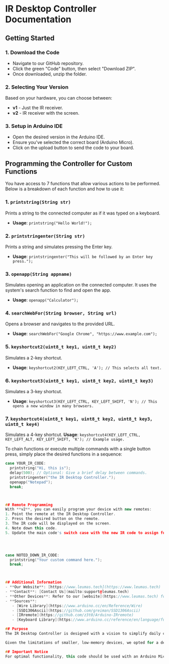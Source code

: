 # IR Desktop Controller Documentation

## Getting Started

### 1. Download the Code
- Navigate to our GitHub repository.
- Click the green "Code" button, then select "Download ZIP".
- Once downloaded, unzip the folder.

### 2. Selecting Your Version
Based on your hardware, you can choose between:
- **v1** - Just the IR receiver.
- **v2** - IR receiver with the screen.

### 3. Setup in Arduino IDE
- Open the desired version in the Arduino IDE.
- Ensure you've selected the correct board (Arduino Micro).
- Click on the upload button to send the code to your board.

## Programming the Controller for Custom Functions

You have access to 7 functions that allow various actions to be performed. Below is a breakdown of each function and how to use it:

### 1. `printstring(String str)`
Prints a string to the connected computer as if it was typed on a keyboard.
- **Usage**: `printstring("Hello World!");`

### 2. `printstringenter(String str)`
Prints a string and simulates pressing the Enter key.
- **Usage**: `printstringenter("This will be followed by an Enter key press.");`

### 3. `openapp(String appname)`
Simulates opening an application on the connected computer. It uses the system's search function to find and open the app.
- **Usage**: `openapp("Calculator");`

### 4. `searchWebFor(String browser, String url)`
Opens a browser and navigates to the provided URL.
- **Usage**: `searchWebFor("Google Chrome", "https://www.example.com");`

### 5. `keyshortcut2(uint8_t key1, uint8_t key2)`
Simulates a 2-key shortcut.
- **Usage**: `keyshortcut2(KEY_LEFT_CTRL, 'A'); // This selects all text.`

### 6. `keyshortcut3(uint8_t key1, uint8_t key2, uint8_t key3)`
Simulates a 3-key shortcut.
- **Usage**: `keyshortcut3(KEY_LEFT_CTRL, KEY_LEFT_SHIFT, 'N'); // This opens a new window in many browsers.`

### 7. `keyshortcut4(uint8_t key1, uint8_t key2, uint8_t key3, uint8_t key4)`
Simulates a 4-key shortcut.
**Usage**: `keyshortcut4(KEY_LEFT_CTRL, KEY_LEFT_ALT, KEY_LEFT_SHIFT, 'K'); // Example usage.`

To chain functions or execute multiple commands with a single button press, simply place the desired functions in a sequence:

```cpp
case YOUR_IR_CODE:
  printstring("Hi, this is");
  delay(500); // Optional: Give a brief delay between commands.
  printstringenter("the IR Desktop Controller.");
  openapp("Notepad");
  break;



## Remote Programming
With **v2**, you can easily program your device with new remotes:
1. Point the remote at the IR Desktop Controller.
2. Press the desired button on the remote.
3. The IR code will be displayed on the screen.
4. Note down this code.
5. Update the main code's switch case with the new IR code to assign functions.




case NOTED_DOWN_IR_CODE:
  printstring("Your custom command here.");
  break;



## Additional Information
- **Our Website**: [https://www.leumas.tech](https://www.leumas.tech)
- **Contact**: [Contact Us](mailto:support@leumas.tech)
- **Other Devices**: Refer to our [website](https://www.leumas.tech) for other innovative devices.
- **Sources**:
   - [Wire Library](https://www.arduino.cc/en/Reference/Wire)
   - [SSD1306Ascii](https://github.com/greiman/SSD1306Ascii)
   - [IRremote](https://github.com/z3t0/Arduino-IRremote)
   - [Keyboard Library](https://www.arduino.cc/reference/en/language/functions/usb/keyboard/)

## Purpose
The IR Desktop Controller is designed with a vision to simplify daily computer tasks. With the expansion of technology, desktops are often cluttered with numerous applications and tasks. Our controller provides a unique solution to allow users to seamlessly control and manage their desktop environments with the press of a remote button.

Given the limitations of smaller, low-memory devices, we opted for a design that maximizes functionality without overburdening the system. This approach ensures fast response times, reliability, and the flexibility to be customized by users of all experience levels.

## Important Notice
For optimal functionality, this code should be used with an Arduino Micro or another Arduino MCU that supports USB emulation through the `Keyboard.h` library.
